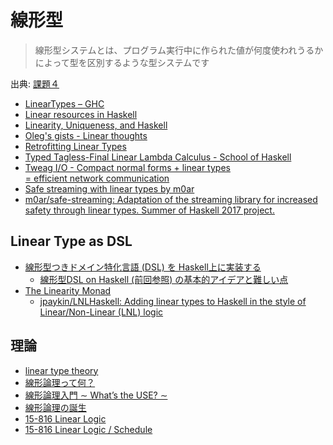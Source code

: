 # 線形型
> 線形型システムとは、プログラム実行中に作られた値が何度使われうるかによって型を区別するような型システムです

出典: [課題４](http://web.yl.is.s.u-tokyo.ac.jp/kobalab/kadai99/kadai4.html)

* [LinearTypes – GHC](https://ghc.haskell.org/trac/ghc/wiki/LinearTypes)
* [Linear resources in Haskell](http://axman6.com/posts/2016-07-10-Linear-resources-in-haskell.html)
* [Linearity, Uniqueness, and Haskell](http://edsko.net/2017/01/08/linearity-in-haskell/)
* [Oleg's gists - Linear thoughts](http://oleg.fi/gists/posts/2017-01-17-linear-thoughts.html)
* [Retrofitting Linear Types](https://www.microsoft.com/en-us/research/wp-content/uploads/2017/03/haskell-linear-submitted.pdf)
* [Typed Tagless-Final Linear Lambda Calculus - School of Haskell](https://www.schoolofhaskell.com/user/mutjida/typed-tagless-final-linear-lambda-calculus)
* [Tweag I/O - Compact normal forms + linear types <br>= efficient network communication](http://www.tweag.io/posts/2017-08-24-linear-types-packed-data.html)
* [Safe streaming with linear types by m0ar](https://m0ar.github.io/safe-streaming/2017/06/19/linear-types-101.html)
* [m0ar/safe-streaming: Adaptation of the streaming library for increased safety through linear types. Summer of Haskell 2017 project.](https://github.com/m0ar/safe-streaming)

## Linear Type as DSL
* [線形型つきドメイン特化言語 (DSL) を Haskell上に実装する](http://d.hatena.ne.jp/keigoi/20110806/1312604753)
  * [線形型DSL on Haskell (前回参照) の基本的アイデアと難しい点](http://d.hatena.ne.jp/keigoi/20110808/1312803152)
* [The Linearity Monad](https://www.cis.upenn.edu/~jpaykin/papers/pz_linearity_monad_2017.pdf)
  * [jpaykin/LNLHaskell: Adding linear types to Haskell in the style of Linear/Non-Linear (LNL) logic](https://github.com/jpaykin/LNLHaskell)

## 理論
* [linear type theory](https://ncatlab.org/nlab/show/linear+type+theory)
* [線形論理って何？](http://web.yl.is.s.u-tokyo.ac.jp/kobalab/kadai99/linear-logic.html)
* [線形論理入門 ∼ What’s the USE? ∼](http://www.kurims.kyoto-u.ac.jp/~terui/summer1.pdf)
* [線形論理の誕生](http://www.kurims.kyoto-u.ac.jp/~terui/birth.pdf)
* [15-816 Linear Logic](http://www.cs.cmu.edu/~./fp/courses/15816-f01/index.html)
* [15-816 Linear Logic / Schedule](http://www.cs.cmu.edu/~fp/courses/15816-s12/schedule.html)
